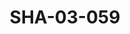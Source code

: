 ---
pid: SHA-03-059
title: SHA-03-059
language: ar
original_label: 
rights: شرحبيل احمد
location_of_original: شرحبيل احمد
photographer_or_studio: 
scanned_from: photograph 10.1 by 14.4
_date: 1991-1992
location: الخرطوم، مكتب النشر
description: حفلة شرحبيل احمد. الاحتفال بالمليون كتاب
additional_notes: 
permission_display: 'yes'
on_server: 'no'
on_website: 'no'
permalink: /photopages/ar/SHA-03-059
layout: photo-page
---